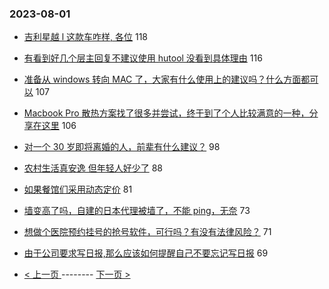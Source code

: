 ### 2023-08-01 
- [吉利星越 l 这款车咋样, 各位](https://www.v2ex.com/t/961403) 118
- [有看到好几个层主回复不建议使用 hutool 没看到具体理由](https://www.v2ex.com/t/961357) 116
- [准备从 windows 转向 MAC 了，大家有什么使用上的建议吗？什么方面都可以](https://www.v2ex.com/t/961440) 107
- [Macbook Pro 散热方案找了很多并尝试，终于到了个人比较满意的一种，分享在这里](https://www.v2ex.com/t/961317) 106
- [对一个 30 岁即将离婚的人，前辈有什么建议？](https://www.v2ex.com/t/961334) 98
- [农村生活真安逸 但年轻人好少了](https://www.v2ex.com/t/961335) 88
- [如果餐馆们采用动态定价](https://www.v2ex.com/t/961353) 81
- [墙变高了吗，自建的日本代理被墙了，不能 ping，无奈](https://www.v2ex.com/t/961411) 73
- [想做个医院预约挂号的抢号软件，可行吗？有没有法律风险？](https://www.v2ex.com/t/961396) 71
- [由于公司要求写日报,那么应该如何提醒自己不要忘记写日报](https://www.v2ex.com/t/961556) 69 

- [ < 上一页 ](https://github.com/able8/v2ex-hot-record/blob/master/2023-07-31.md) -------- [ 下一页 > ](https://github.com/able8/v2ex-hot-record/blob/master/2023-08-02.md)